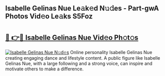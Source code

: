 ## Isabelle Gelinas Nue Le𝚊k𝚎d N𝚞𝚍es - Part-gwA Photos Vid𝚎o Le𝚊ks S5Foz

# <h2><a href="http://fb41n0w.evod.top/?m=Isabelle+Gelinas+Nue">🔗 👉🔴 Isabelle Gelinas Nue Vid𝚎o Ph𝚘t𝚘s</a></h2>

[![Isabelle Gelinas Nue N𝚞d𝚎s](https://i.imgur.com/8V9OHl7.gif)](http://fb41n0w.evod.top/?m=Isabelle+Gelinas+Nue)
Online personality Isabelle Gelinas Nue creating engaging dance and lifestyle content. A public figure like Isabelle Gelinas Nue, with a large following and a strong voice, can inspire and motivate others to make a difference. 
